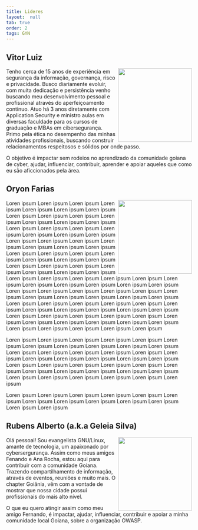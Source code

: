 ```yaml
---
title: Lideres
layout:  null
tab: true
order: 2
tags: GYN
---
```

## Vitor Luiz
<div>
   <p>
      <a href="https://linkedin.com/in/vitorluigi"><img height="200cm" align="right" src="https://avatars.githubusercontent.com/u/13022483?v=4"></a>
   </p>
   <p> 
Tenho cerca de 15 anos de experiência em segurança da informação, governança, risco e privacidade. Busco diariamente evoluir, com muita dedicação e persistência venho buscando meu desenvolvimento pessoal e profissional através do aperfeiçoamento contínuo. Atuo há 3 anos diretamente com Application Security e ministro aulas em diversas faculdade para os cursos de graduação e MBAs em cibersegurança. Primo pela ética no desempenho das minhas atividades profissionais, buscando construir relacionamentos respeitosos e sólidos por onde passo.
   </p>
   <p>
      O objetivo é impactar sem rodeios no aprendizado da comunidade goiana de cyber, ajudar, influenciar, contribuir, aprender e apoiar aqueles que como eu são aficcionados pela área.
   </p>
</div>

## Oryon Farias
<div>
  <p>
      <a href="https://www.linkedin.com/in/oryon-farias"><img height="200cm" align="right" src="https://avatars.githubusercontent.com/u/37149350?v=4"></a>
  </p>
  <p> 
Loren ipsum Loren ipsum Loren ipsum  Loren ipsum  Loren ipsum  Loren ipsum  Loren ipsum  Loren ipsum  Loren ipsum Loren ipsum Loren ipsum  Loren ipsum  Loren ipsum Loren ipsum Loren ipsum Loren ipsum  Loren ipsum  Loren ipsum  Loren ipsum  Loren ipsum  Loren ipsum  Loren ipsum Loren ipsum Loren ipsum  Loren ipsum  Loren ipsum
Loren ipsum Loren ipsum Loren ipsum  Loren ipsum  Loren ipsum  Loren ipsum  Loren ipsum  Loren ipsum  Loren ipsum Loren ipsum Loren ipsum  Loren ipsum  Loren ipsum
Loren ipsum Loren ipsum Loren ipsum  Loren ipsum  Loren ipsum  Loren ipsum  Loren ipsum  Loren ipsum  Loren ipsum Loren ipsum Loren ipsum  Loren ipsum  Loren ipsum
Loren ipsum Loren ipsum Loren ipsum  Loren ipsum  Loren ipsum  Loren ipsum  Loren ipsum  Loren ipsum  Loren ipsum Loren ipsum Loren ipsum  Loren ipsum  Loren ipsum
Loren ipsum Loren ipsum Loren ipsum  Loren ipsum  Loren ipsum  Loren ipsum  Loren ipsum  Loren ipsum  Loren ipsum Loren ipsum Loren ipsum  Loren ipsum  Loren ipsum
Loren ipsum Loren ipsum Loren ipsum  Loren ipsum  Loren ipsum  Loren ipsum  Loren ipsum  Loren ipsum  Loren ipsum Loren ipsum Loren ipsum  Loren ipsum  Loren ipsum

  </p>
  <p> 
Loren ipsum Loren ipsum Loren ipsum  Loren ipsum  Loren ipsum  Loren ipsum  Loren ipsum  Loren ipsum  Loren ipsum Loren ipsum Loren ipsum  Loren ipsum  Loren ipsum
Loren ipsum Loren ipsum Loren ipsum  Loren ipsum  Loren ipsum  Loren ipsum  Loren ipsum  Loren ipsum  Loren ipsum Loren ipsum Loren ipsum  Loren ipsum  Loren ipsum
Loren ipsum Loren ipsum Loren ipsum  Loren ipsum  Loren ipsum  Loren ipsum  Loren ipsum  Loren ipsum  Loren ipsum Loren ipsum Loren ipsum  Loren ipsum  Loren ipsum
  </p>
  <p> 
Loren ipsum Loren ipsum Loren ipsum  Loren ipsum  Loren ipsum  Loren ipsum  Loren ipsum  Loren ipsum  Loren ipsum Loren ipsum Loren ipsum  Loren ipsum  Loren ipsum
  </p>
</div>

## Rubens Alberto (a.k.a Geleia Silva) 
<div>

  <p>
    <a href="https://www.linkedin.com/in/rubensalbertosilva">
      <img height="200cm" align="right" src="https://user-images.githubusercontent.com/108578555/192782476-1792cbd5-946b-44d2-92ec-defbfe7a358a.png">
    </a>
  </p>
  <p> 
     Olá pessoal! Sou evangelista GNU/Linux, amante de tecnologia, um apaixonado por cybersergurança. Assim como meus amigos Fenando e Ana Rocha, estou aqui para contribuir com a comunidade Goiana. Trazendo compartilhamento de informação, através de eventos, reuniões e muito mais. O chapter Goiânia, vêm com a vontade de mostrar que nossa cidade possui profissionais do mais alto nível. 
  </p>
  <p> 
     O que eu quero atingir assim como meu amigo Fernando, é impactar, ajudar, influenciar, contribuir e apoiar a minha comunidade local Goiana, sobre a organização OWASP. 
  </p>
</div> 
